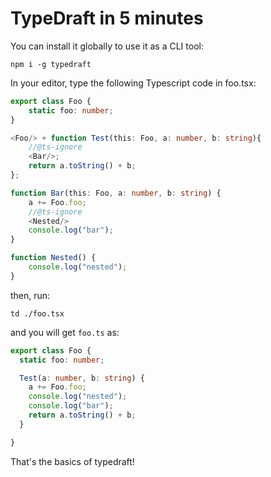 # TypeDraft in 5 minutes

You can install it globally to use it as a CLI tool:
```shell
npm i -g typedraft
```

In your editor, type the following Typescript code in foo.tsx:

```typescript
export class Foo {
    static foo: number;
}

<Foo/> + function Test(this: Foo, a: number, b: string){
    //@ts-ignore
    <Bar/>;
    return a.toString() + b;
};

function Bar(this: Foo, a: number, b: string) {
    a += Foo.foo;
    //@ts-ignore
    <Nested/>
    console.log("bar");
}

function Nested() {
    console.log("nested");
}
```

then, run:

```shell
td ./foo.tsx
```

and you will get ```foo.ts``` as:

```typescript
export class Foo {
  static foo: number;

  Test(a: number, b: string) {
    a += Foo.foo;
    console.log("nested");
    console.log("bar");
    return a.toString() + b;
  }

}
```

That's the basics of typedraft!
